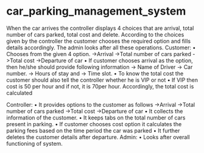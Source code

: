 # car_parking_management_system
 When the car arrives the controller displays 4 choices that are arrival, total number of cars parked, total cost and delete. According to the choices given by the controller the customer chooses the required option and fills details accordingly. The admin looks after all these operations. 
 Customer:
• Chooses from the given 4 option.
->Arrival
->Total number of cars parked
->Total cost
->Departure of car
• If customer chooses arrival as the option, then he/she should provide following information 
->	Name of Driver
->	Car number.
->	Hours of stay and 
->	Time slot.
• To know the total cost the customer should also tell the controller whether he is VIP or not 
•	If VIP then cost is 50 per hour and if not, it is 70per hour. Accordingly, the total cost is calculated


Controller:
• It provides options to the customer as follows
->Arrival
->Total number of cars parked
->Total cost
->Departure of car
• It collects the information of the customer.
• It keeps tabs on the total number of cars present in parking.
• If customer chooses cost option it calculates the parking fees based on the time period the car was parked
• It further deletes the customer details after departure.
Admin:
• Looks after overall functioning of system.
